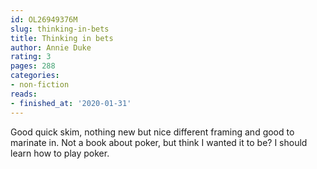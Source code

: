 ```yaml
---
id: OL26949376M
slug: thinking-in-bets
title: Thinking in bets
author: Annie Duke
rating: 3
pages: 288
categories:
- non-fiction
reads:
- finished_at: '2020-01-31'
---
```

Good quick skim, nothing new but nice different framing and good to marinate in. Not a book about poker, but think I wanted it to be? I should learn how to play poker.
